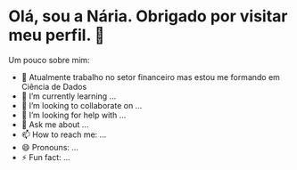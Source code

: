 Olá, sou a Nária. Obrigado por visitar meu perfil. :wave:
==========================

<!--
**nariafranca/nariafranca** is a ✨ _special_ ✨ repository because its `README.md` (this file) appears on your GitHub profile.
-->

Um pouco sobre mim:

- 🔭 Atualmente trabalho no setor financeiro mas estou me formando em Ciência de Dados
- 🌱 I’m currently learning ...
- 👯 I’m looking to collaborate on ...
- 🤔 I’m looking for help with ...
- 💬 Ask me about ...
- 📫 How to reach me: ...
- 😄 Pronouns: ...
- ⚡ Fun fact: ...

